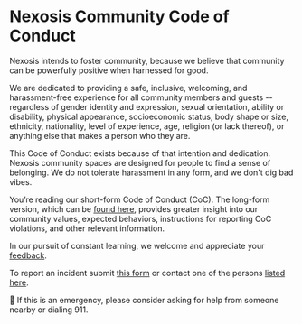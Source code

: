 # Nexosis Community Code of Conduct
Nexosis intends to foster community, because we believe that community can be powerfully positive when harnessed for good.

We are dedicated to providing a safe, inclusive, welcoming, and harassment-free experience for all community members and guests -- regardless of gender identity and expression, sexual orientation, ability or disability, physical appearance, socioeconomic status, body shape or size, ethnicity, nationality, level of experience, age, religion (or lack thereof), or anything else that makes a person who they are.

This Code of Conduct exists because of that intention and dedication. Nexosis community spaces are designed for people to find a sense of belonging. We do not tolerate harassment in any form, and we don't dig bad vibes.

You’re reading our short-form Code of Conduct (CoC). The long-form version, which can be [found here](https://github.com/Nexosis/community-code-of-conduct/blob/master/long-form-code-of-conduct.md#long-form-code-of-conduct), provides greater insight into our community values, expected behaviors, instructions for reporting CoC violations, and other relevant information. 

In our pursuit of constant learning, we welcome and appreciate your [feedback](https://goo.gl/ZyXtah).

To report an incident submit [this form](https://goo.gl/pfGVNK) or contact one of the persons [listed here](https://github.com/Nexosis/community-code-of-conduct/blob/master/moderators.md). 

:rotating_light: If this is an emergency, please consider asking for help from someone nearby or dialing 911.
